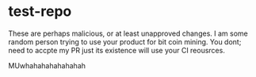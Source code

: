 # test-repo


These are perhaps malicious, or at least unapproved changes.  I am some random person trying to use your product for bit coin mining.  You dont; need to accpte my PR just its existence will use your CI reousrces. 

MUwhahahahahahahah
